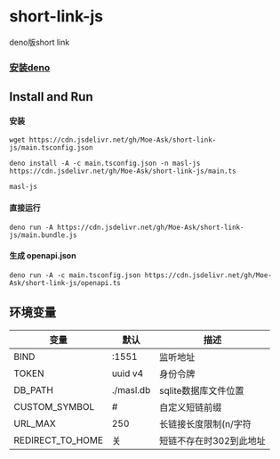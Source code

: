 # short-link-js
deno版short link

### [安装deno](https://deno.land/manual/getting_started/installation)

## Install and Run
#### 安装  
```
wget https://cdn.jsdelivr.net/gh/Moe-Ask/short-link-js/main.tsconfig.json

deno install -A -c main.tsconfig.json -n masl-js https://cdn.jsdelivr.net/gh/Moe-Ask/short-link-js/main.ts

masl-js
```

#### 直接运行
```
deno run -A https://cdn.jsdelivr.net/gh/Moe-Ask/short-link-js/main.bundle.js
```

#### 生成 openapi.json
`deno run -A -c main.tsconfig.json https://cdn.jsdelivr.net/gh/Moe-Ask/short-link-js/openapi.ts`

## 环境变量

| 变量 | 默认 | 描述 |
|---|---|---|
| BIND | :1551 | 监听地址 |
| TOKEN | uuid v4| 身份令牌 |
| DB_PATH | ./masl.db | sqlite数据库文件位置 |
| CUSTOM_SYMBOL | # | 自定义短链前缀 |
| URL_MAX | 250 | 长链接长度限制(n/字符 |
| REDIRECT_TO_HOME | 关 | 短链不存在时302到此地址 |
